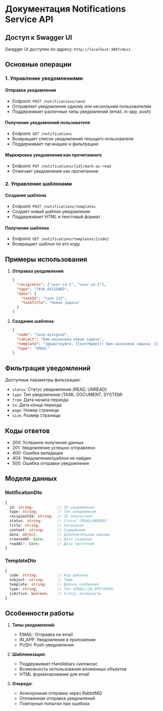 # Документация Notifications Service API

## Доступ к Swagger UI

Swagger UI доступен по адресу: `http://localhost:3007/docs`

## Основные операции

### 1. Управление уведомлениями

#### Отправка уведомления
- Endpoint: `POST /notifications/send`
- Отправляет уведомление одному или нескольким пользователям
- Поддерживает различные типы уведомлений (email, in-app, push)

#### Получение уведомлений пользователя
- Endpoint: `GET /notifications`
- Возвращает список уведомлений текущего пользователя
- Поддерживает пагинацию и фильтрацию

#### Маркировка уведомления как прочитанного
- Endpoint: `PUT /notifications/{id}/mark-as-read`
- Отмечает уведомление как прочитанное

### 2. Управление шаблонами

#### Создание шаблона
- Endpoint: `POST /notifications/templates`
- Создает новый шаблон уведомления
- Поддерживает HTML и текстовый формат

#### Получение шаблона
- Endpoint: `GET /notifications/templates/{code}`
- Возвращает шаблон по его коду

## Примеры использования

1. **Отправка уведомления**:
   ```json
   {
     "recipients": ["user-id-1", "user-id-2"],
     "type": "TASK_ASSIGNED",
     "data": {
       "taskId": "task-123",
       "taskTitle": "Новая задача"
     }
   }
   ```

2. **Создание шаблона**:
   ```json
   {
     "code": "task-assigned",
     "subject": "Вам назначена новая задача",
     "template": "Здравствуйте, {{userName}}! Вам назначена задача: {{taskTitle}}",
     "type": "EMAIL"
   }
   ```

## Фильтрация уведомлений

Доступные параметры фильтрации:
- `status`: Статус уведомления (READ, UNREAD)
- `type`: Тип уведомления (TASK, DOCUMENT, SYSTEM)
- `from`: Дата начала периода
- `to`: Дата конца периода
- `page`: Номер страницы
- `size`: Размер страницы

## Коды ответов

- 200: Успешное получение данных
- 201: Уведомление успешно отправлено
- 400: Ошибка валидации
- 404: Уведомление/шаблон не найден
- 500: Ошибка отправки уведомления

## Модели данных

### NotificationDto
```typescript
{
  id: string;           // ID уведомления
  type: string;         // Тип уведомления
  recipientId: string;  // ID получателя
  status: string;       // Статус (READ/UNREAD)
  title: string;        // Заголовок
  content: string;      // Содержание
  data: object;         // Дополнительные данные
  createdAt: Date;      // Дата создания
  readAt?: Date;        // Дата прочтения
}
```

### TemplateDto
```typescript
{
  code: string;         // Код шаблона
  subject: string;      // Тема
  template: string;     // Шаблон сообщения
  type: string;         // Тип (EMAIL/IN_APP/PUSH)
  isActive: boolean;    // Статус активности
}
```

## Особенности работы

1. **Типы уведомлений**:
   - EMAIL: Отправка на email
   - IN_APP: Уведомления в приложении
   - PUSH: Push-уведомления

2. **Шаблонизация**:
   - Поддерживает Handlebars синтаксис
   - Возможность использования вложенных объектов
   - HTML форматирование для email

3. **Очереди**:
   - Асинхронная отправка через RabbitMQ
   - Отложенная отправка уведомлений
   - Повторные попытки при ошибках